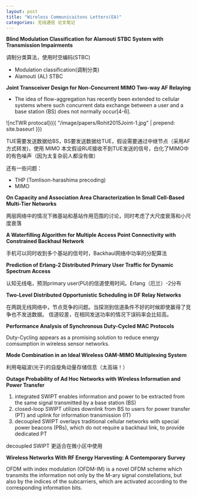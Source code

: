 ```yaml
---
layout: post
title: "Wireless Communicaitons Letters(EA)"
categories: 无线通信 论文笔记
---
```


**Blind Modulation Classification for Alamouti STBC System with Transmission Impairments**

调制分类算法，使用时空编码(STBC)

+ Modulation classification(调制分类)
+ Alamouti (AL) STBC

**Joint Transceiver Design for Non-Concurrent MIMO Two-way AF Relaying**  

+ The idea of flow-aggregation has recently been extended to cellular systems
    where such concurrent data exchange between a user and a base station (BS)
    does not normally occur\[4-6\].

![ncTWR protocal]({{ "/image/papers/Rohit2015Joint-1.jpg" | prepend: site.baseurl }})

TUE需要发送数据给BS，BS要发送数据给TUE，假设需要通过中继节点（采用AF方式转发)，使用 MIMO
本文假设RUE接收不到TUE发送的信号，白化了MIMO中的有色噪声（因为太复杂前人都没有做）

还有一些问题：

+ THP (Tomlison-harashima precoding)
+ MIMO

**On Capacity and Association Area Characterization In Small Cell-Based Multi-Tier Networks**

两层网络中的情况下微基站和基站作用范围的讨论，同时考虑了大尺度衰落和小尺度衰落

**A Waterfilling Algorithm for Multiple Access Point Connectivity with Constrained Backhaul Network**

手机可以同时收到多个基站的信号时，Backhaul网络中功率的分配算法

**Prediction of Erlang-2 Distributed Primary User Traffic for Dynamic Spectrum Access**

认知无线电，预测primary user(PU)的信道使用时间。Erlang（厄兰）-2分布

**Two-Level Distributed Opportunistic Scheduling in DF Relay Networks**

在两跳无线网络中，节点竞争的问题。当探测到信道条件不好的时候即使赢得了竞争也不发送数据。
信道较差，在相同发送功率的情况下误码率会比较高。

**Performance Analysis of Synchronous Duty-Cycled MAC Protocols**

Duty-Cycling appears as a promising solution to reduce energy comsumption in wireless 
sensor networks.

**Mode Combination in an Ideal Wireless OAM-MIMO Multiplexing System**

利用电磁波(光子)的自旋角动量存储信息（太高端！）

**Outage Probability of Ad Hoc Networks with Wireless Information and Power Transfer**

1. integrated SWIPT enables information and power to be extracted from the same
   signal transmitted by a base station (BS) 
1. closed-loop SWIPT utilizes downlink from BS to users for power transfer (PT)
   and uplink for information transmission (IT) 
1. decoupled SWIPT overlays traditional cellular networks with special power
   beacons (PBs), which do not require a backhaul link, to provide dedicated PT

decoupled SWIPT 更适合在微小区中使用

**Wireless Networks With RF Energy Harvesting: A Contemporary Survey**

OFDM with index modulation (OFDM-IM) is a novel OFDM scheme which transmits the
information not only by the M-ary signal constellations, but also by the
indices of the subcarriers, which are activated according to the corresponding
information bits.

